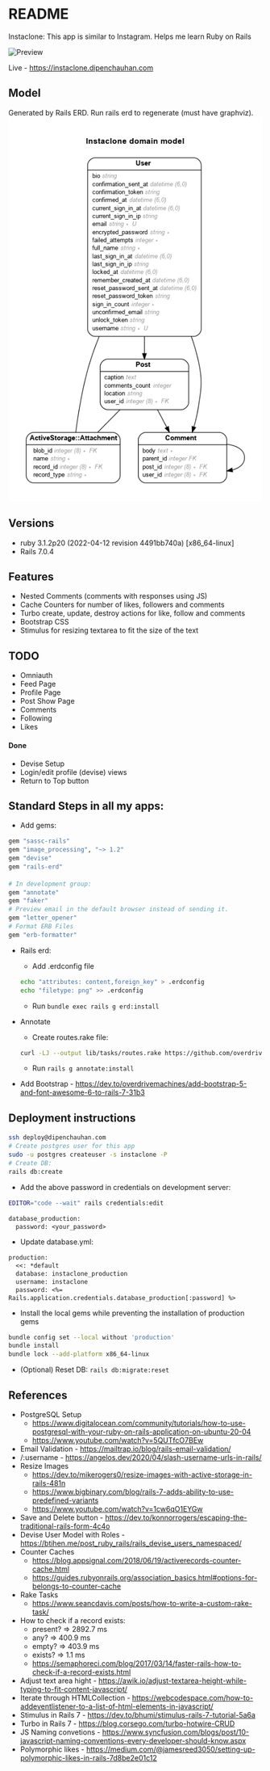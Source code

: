 # README

Instaclone: This app is similar to Instagram. Helps me learn Ruby on Rails

![Preview](preview.png)

Live - https://instaclone.dipenchauhan.com

## Model

Generated by Rails ERD. Run rails erd to regenerate (must have graphviz).
![ERD Diagram](erd.png)

## Versions

- ruby 3.1.2p20 (2022-04-12 revision 4491bb740a) [x86_64-linux]
- Rails 7.0.4

## Features

- Nested Comments (comments with responses using JS)
- Cache Counters for number of likes, followers and comments
- Turbo create, update, destroy actions for like, follow and comments
- Bootstrap CSS
- Stimulus for resizing textarea to fit the size of the text

## TODO

- Omniauth
- Feed Page
- Profile Page
- Post Show Page
- Comments
- Following
- Likes

#### Done

- Devise Setup
- Login/edit profile (devise) views
- Return to Top button

## Standard Steps in all my apps:

- Add gems:

```ruby
gem "sassc-rails"
gem "image_processing", "~> 1.2"
gem "devise"
gem "rails-erd"

# In development group:
gem "annotate"
gem "faker"
# Preview email in the default browser instead of sending it.
gem "letter_opener"
# Format ERB Files
gem "erb-formatter"
```

- Rails erd:

  - Add .erdconfig file

  ```sh
  echo "attributes: content,foreign_key" > .erdconfig
  echo "filetype: png" >> .erdconfig
  ```

  - Run `bundle exec rails g erd:install`

- Annotate

  - Create routes.rake file:

  ```sh
  curl -LJ --output lib/tasks/routes.rake https://github.com/overdrivemachines/dipen_chauhan/raw/master/lib/tasks/routes.rake
  ```

  - Run `rails g annotate:install`

- Add Bootstrap - https://dev.to/overdrivemachines/add-bootstrap-5-and-font-awesome-6-to-rails-7-31b3

## Deployment instructions

```sh
ssh deploy@dipenchauhan.com
# Create postgres user for this app
sudo -u postgres createuser -s instaclone -P
# Create DB:
rails db:create
```

- Add the above password in credentials on development server:

```sh
EDITOR="code --wait" rails credentials:edit
```

```
database_production:
  password: <your_password>
```

- Update database.yml:

```
production:
  <<: *default
  database: instaclone_production
  username: instaclone
  password: <%= Rails.application.credentials.database_production[:password] %>
```

- Install the local gems while preventing the installation of production gems

```sh
bundle config set --local without 'production'
bundle install
bundle lock --add-platform x86_64-linux
```

- (Optional) Reset DB: `rails db:migrate:reset`

## References

- PostgreSQL Setup
  - https://www.digitalocean.com/community/tutorials/how-to-use-postgresql-with-your-ruby-on-rails-application-on-ubuntu-20-04
  - https://www.youtube.com/watch?v=5QUTfcO7BEw
- Email Validation - https://mailtrap.io/blog/rails-email-validation/
- /:username - https://angelos.dev/2020/04/slash-username-urls-in-rails/
- Resize Images
  - https://dev.to/mikerogers0/resize-images-with-active-storage-in-rails-481n
  - https://www.bigbinary.com/blog/rails-7-adds-ability-to-use-predefined-variants
  - https://www.youtube.com/watch?v=1cw6qO1EYGw
- Save and Delete button - https://dev.to/konnorrogers/escaping-the-traditional-rails-form-4c4o
- Devise User Model with Roles - https://btihen.me/post_ruby_rails/rails_devise_users_namespaced/
- Counter Caches
  - https://blog.appsignal.com/2018/06/19/activerecords-counter-cache.html
  - https://guides.rubyonrails.org/association_basics.html#options-for-belongs-to-counter-cache
- Rake Tasks
  - https://www.seancdavis.com/posts/how-to-write-a-custom-rake-task/
- How to check if a record exists:
  - present? => 2892.7 ms
  - any? => 400.9 ms
  - empty? => 403.9 ms
  - exists? => 1.1 ms
  - https://semaphoreci.com/blog/2017/03/14/faster-rails-how-to-check-if-a-record-exists.html
- Adjust text area hight - https://awik.io/adjust-textarea-height-while-typing-to-fit-content-javascript/
- Iterate through HTMLCollection - https://webcodespace.com/how-to-addeventlistener-to-a-list-of-html-elements-in-javascript/
- Stimulus in Rails 7 - https://dev.to/bhumi/stimulus-rails-7-tutorial-5a6a
- Turbo in Rails 7 - https://blog.corsego.com/turbo-hotwire-CRUD
- JS Naming convetions - https://www.syncfusion.com/blogs/post/10-javascript-naming-conventions-every-developer-should-know.aspx
- Polymorphic likes - https://medium.com/@jamesreed3050/setting-up-polymorphic-likes-in-rails-7d8be2e01c12
